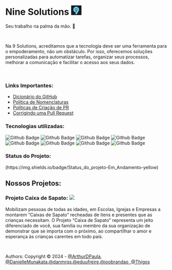 <h1>Nine Solutions <img src="https://github.com/9Solutions/site_institucional/blob/main/assets/img/9logo.png"  height="30px"></h1>
Seu trabalho na palma da mão. 👋

<br><p>Na 9 Solutions, acreditamos que a tecnologia deve ser uma ferramenta para o empoderamento, não um obstáculo. Por isso, oferecemos soluções personalizadas para automatizar tarefas, organizar seus processos, melhorar a comunicação e facilitar o acesso aos seus dados. </p><br>

 <h3> Links Importantes: </h3>

 - [Dicionário do GitHub](https://gist.github.com/victorsenam/8580499)
 - [Política de Nomenclaturas](https://github.com/9Solutions/.github/blob/main/convencoes.md)
 - [Políticas de Criação de PR](https://github.com/9Solutions/.github/blob/main/criando-uma-pr.md)
 - [Corrigindo uma Pull Request](https://github.com/9Solutions/.github/blob/main/corrigindo-pr.md)<br>

 <h3>Tecnologias utilizadas:</h3>

![Github Badge](https://img.shields.io/badge/Java-ED8B00?style=for-the-badge&logo=openjdk&logoColor=white) 
![Github Badge](https://img.shields.io/badge/HTML-239120?style=for-the-badge&logo=html5&logoColor=white)
![Github Badge](https://img.shields.io/badge/CSS-239120?&style=for-the-badge&logo=css3&logoColor=white)
![Github Badge](https://img.shields.io/badge/JavaScript-F7DF1E?style=for-the-badge&logo=javascript&logoColor=black)
![Github Badge](https://img.shields.io/badge/Spring-6DB33F?style=for-the-badge&logo=spring&logoColor=white)
![Github Badge](https://img.shields.io/badge/React-20232A?style=for-the-badge&logo=react&logoColor=61DAFB)
![Github Badge](https://img.shields.io/badge/MySQL-00000F?style=for-the-badge&logo=mysql&logoColor=white)
![Github Badge](https://img.shields.io/badge/Node%20js-339933?style=for-the-badge&logo=nodedotjs&logoColor=white)<br>

 <h3>Status do Projeto:</h3>
(https://img.shields.io/badge/Status_do_projeto-Em_Andamento-yellow)<br>
  
 <h2>Nossos Projetos: </h2>

<h3> Projeto Caixa de Sapato: <img src="https://static.wixstatic.com/media/ee1977_e673de4fc9064326b1237eccef3571fe~mv2.png/v1/fill/w_341,h_336,al_c,q_85,usm_0.66_1.00_0.01,enc_auto/caixa%20copy_edited.png" height="30px"></h3>
<p>Mobilizam pessoas de todas as idades, em Escolas, Igrejas e Empresas a montarem “Caixas de Sapato” recheadas de itens e presentes que as crianças necessitam. O Projeto “Caixa de Sapato” representa um jeito diferenciado de você, sua família ou membro da sua organização de demonstrar que se importa com o próximo, ao compartilhar o amor e esperança às crianças carentes em todo país.</p><br> 

 Authors: 
Copyright ©️ 2024 - [@ArthurDPaula](https://github.com/ArthurDPaula), [@DanielleMunakata](https://github.com/DanielleMunakata),[@danmrqs](https://github.com/danmrqs),[@eduufreire](https://www.github.com/eduufreire),[@joobrandao ](https://github.com/joobrandao),[@Thigos](https://github.com/Thigos)
